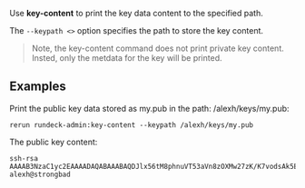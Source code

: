 Use **key-content** to print the key data content to the specified path.


The `--keypath <>` option specifies the path to store the key content.

> Note, the key-content command does not print private key content. Insted, only the metdata for the key will be printed.

Examples
--------

Print the public key data stored as my.pub in the path: /alexh/keys/my.pub:

    rerun rundeck-admin:key-content --keypath /alexh/keys/my.pub 

The public key content:

    ssh-rsa AAAAB3NzaC1yc2EAAAADAQABAAABAQDJlx56tM8phnuVT53aVn8zOXMw27zK/K7vodsAk5ELwTcAhSkipGQr2q5Px8L11bnGTFRiFQhdk1Ez7RsJR9nVG/s9mWQ5FL6/obCoQ09h69rIUO/rsp97dhlRFu7Awjp+hnM6TDOrzK5rRrsBRtAm5FS0V8oI7lNoIzJaot3AocRHQgI/3YaOj4gKMftCMDEiBGBr7yJHrbVKxMxSSi6tcqxcb8aLXFZyxGn8GzURnJHmQmbcdEcJCyHHy/L2lQdjQ/+Q+of1H7MRbU/2MJrHOMZ41c29i1gjYanL1lDGJyRtKQMOzkXVPqpCT9+K5lPE7b30p1GQsL90A5NDcyfj alexh@strongbad




